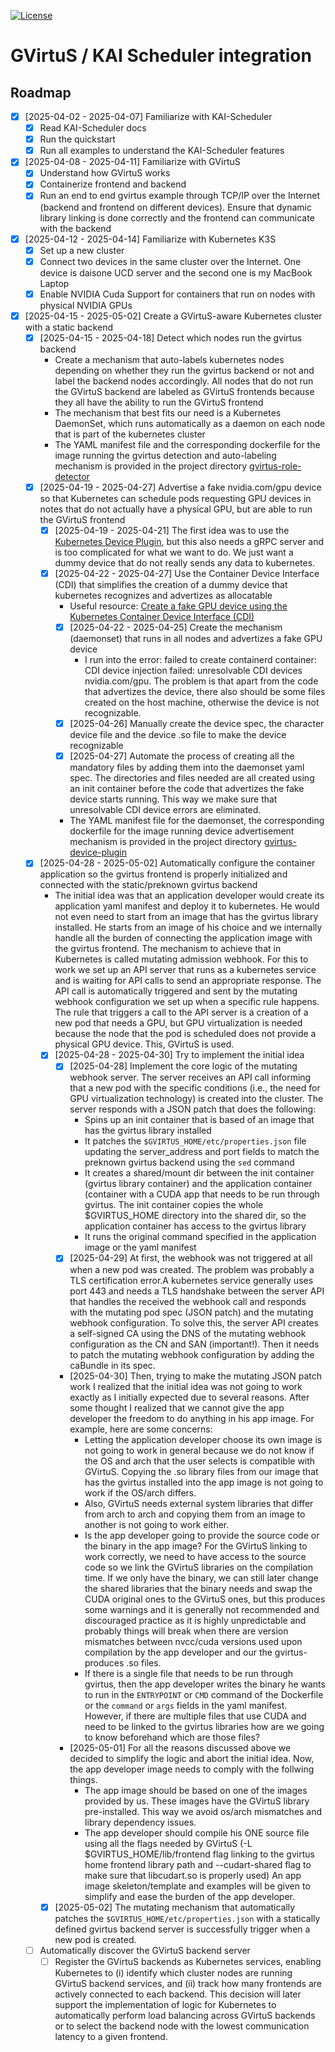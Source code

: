 [![License](https://img.shields.io/badge/License-Apache_2.0-blue.svg)](LICENSE)
# GVirtuS / KAI Scheduler integration

## Roadmap

- [x] [2025-04-02 - 2025-04-07] Familiarize with KAI-Scheduler
  - [x] Read KAI-Scheduler docs
  - [x] Run the quickstart
  - [x] Run all examples to understand the KAI-Scheduler features
- [x] [2025-04-08 - 2025-04-11] Familiarize with GVirtuS
  - [x] Understand how GVirtuS works 
  - [x] Containerize frontend and backend
  - [x] Run an end to end gvirtus example through TCP/IP over the Internet (backend and frontend on different devices). Ensure that dynamic library linking is done correctly and the frontend can communicate with the backend
- [x] [2025-04-12 - 2025-04-14] Familiarize with Kubernetes K3S
  - [x] Set up a new cluster
  - [x] Connect two devices in the same cluster over the Internet. One device is daisone UCD server and the second one is my MacBook Laptop
  - [x] Enable NVIDIA Cuda Support for containers that run on nodes with physical NVIDIA GPUs
- [x] [2025-04-15 - 2025-05-02] Create a GVirtuS-aware Kubernetes cluster with a static backend
  - [x] [2025-04-15 - 2025-04-18] Detect which nodes run the gvirtus backend
    - Create a mechanism that auto-labels kubernetes nodes depending on whether they run the gvirtus backend or not and label the backend nodes accordingly. All nodes that do not run the GVirtuS backend are labeled as GVirtuS frontends because they all have the ability to run the GVirtuS frontend
    - The mechanism that best fits our need is a Kubernetes DaemonSet, which runs automatically as a daemon on each node that is part of the kubernetes cluster
    - The YAML manifest file and the corresponding dockerfile for the image running the gvirtus detection and auto-labeling mechanism is provided in the project directory [gvirtus-role-detector](gvirtus-role-detector)
  - [x] [2025-04-19 - 2025-04-27] Advertise a fake nvidia.com/gpu device so that Kubernetes can schedule pods requesting GPU devices in notes that do not actually have a physical GPU, but are able to run the GVirtuS frontend
    - [x] [2025-04-19 - 2025-04-21] The first idea was to use the [Kubernetes Device Plugin](https://kubernetes.io/docs/concepts/extend-kubernetes/compute-storage-net/device-plugins/), but this also needs a gRPC server and is too complicated for what we want to do. We just want a dummy device that do not really sends any data to kubernetes.
    - [x] [2025-04-22 - 2025-04-27] Use the Container Device Interface (CDI) that simplifies the creation of a dummy device that kubernetes recognizes and advertizes as allocatable
      - Useful resource: [Create a fake GPU device using the Kubernetes Container Device Interface (CDI)](https://blog.csdn.net/shida_csdn/article/details/137683216)
      - [x] [2025-04-22 - 2025-04-25] Create the mechanism (daemonset) that runs in all nodes and advertizes a fake GPU device
        - I run into the error: failed to create containerd container: CDI device injection failed: unresolvable CDI devices nvidia.com/gpu. The problem is that apart from the code that advertizes the device, there also should be some files created on the host machine, otherwise the device is not recognizable.
      - [x] [2025-04-26] Manually create the device spec, the character device file and the device .so file to make the device recognizable
      - [x] [2025-04-27] Automate the process of creating all the mandatory files by adding them into the daemonset yaml spec. The directories and files needed are all created using an init container before the code that advertizes the fake device starts running. This way we make sure that unresolvable CDI device errors are eliminated.
      - The YAML manifest file for the daemonset, the corresponding dockerfile for the image running device advertisement mechanism is provided in the project directory [gvirtus-device-plugin](gvirtus-device-plugin)
  - [x] [2025-04-28 - 2025-05-02] Automatically configure the container application so the gvirtus frontend is properly initialized and connected with the static/preknown gvirtus backend
    - The initial idea was that an application developer would create its application yaml manifest and deploy it to kubernetes. He would not even need to start from an image that has the gvirtus library installed. He starts from an image of his choice and we internally handle all the burden of connecting the application image with the gvirtus frontend. The mechanism to achieve that in Kubernetes is called mutating admission webhook. For this to work we set up an API server that runs as a kubernetes service and is waiting for API calls to send an appropriate response. The API call is automatically triggered and sent by the mutating webhook configuration we set up when a specific rule happens. The rule that triggers a call to the API server is a creation of a new pod that needs a GPU, but GPU virtualization is needed because the node that the pod is scheduled does not provide a physical GPU device. This, GVirtuS is used.
    - [x] [2025-04-28 - 2025-04-30] Try to implement the initial idea
      - [x] [2025-04-28] Implement the core logic of the mutating webhook server. The server receives an API call informing that a new pod with the specific conditions (i.e., the need for GPU virtualization technology) is created into the cluster. The server responds with a JSON patch that does the following:
        - Spins up an init container that is based of an image that has the gvirtus library installed
        - It patches the `$GVIRTUS_HOME/etc/properties.json` file updating the server_address and port fields to match the preknown gvirtus backend using the `sed` command
        - It creates a shared/mount dir between the init container (gvirtus library container) and the application container (container with a CUDA app that needs to be run through gvirtus. The init container copies the whole $GVIRTUS_HOME directory into the shared dir, so the application container has access to the gvirtus library
        - It runs the original command specified in the application image or the yaml manifest
      - [x] [2025-04-29] At first, the webhook was not triggered at all when a new pod was created. The problem was probably a TLS certification error.A kubernetes service generally uses port 443 and needs a TLS handshake between the server API that handles the received the webhook call and responds with the mutating pod spec (JSON patch) and the mutating webhook configuration. To solve this, the server API creates a self-signed CA using the DNS of the mutating webhook configuration as the CN and SAN (important!). Then it needs to patch the mutating webhook configuration by adding the caBundle in its spec.
      - [2025-04-30] Then, trying to make the mutating JSON patch work I realized that the initial idea was not going to work exactly as I initially expected due to several reasons. After some thought I realized that we cannot give the app developer the freedom to do anything in his app image. For example, here are some concerns:
        - Letting the application developer choose its own image is not going to work in general because we do not know if the OS and arch that the user selects is compatible with GVirtuS. Copying the .so library files from our image that has the gvirtus installed into the app image is not going to work if the OS/arch differs.
        - Also, GVirtuS needs external system libraries that differ from arch to arch and copying them from an image to another is not going to work either.
        - Is the app developer going to provide the source code or the binary in the app image? For the GVirtuS linking to work correctly, we need to have access to the source code so we link the GVirtuS libraries on the compilation time. If we only have the binary, we can still later change the shared libraries that the binary needs and swap the CUDA original ones to the GVirtuS ones, but this produces some warnings and it is generally not recommended and discouraged practice as it is highly unpredictable and probably things will break when there are version mismatches between nvcc/cuda versions used upon compilation by the app developer and our the gvirtus-produces .so files.
        - If there is a single file that needs to be run through gvirtus, then the app developer writes the binary he wants to run in the `ENTRYPOINT` or `CMD` command of the Dockerfile or the `command` or `args` fields in the yaml manifest. However, if there are multiple files that use CUDA and need to be linked to the gvirtus libraries how are we going to know beforehand which are those files?
      - [2025-05-01] For all the reasons discussed above we decided to simplify the logic and abort the initial idea. Now, the app developer image needs to comply with the follwing things.
        - The app image should be based on one of the images provided by us. These images have the GVirtuS library pre-installed. This way we avoid os/arch mismatches and library dependency issues.
        - The app developer should compile his ONE source file using all the flags needed by GVirtuS (-L $GVIRTUS_HOME/lib/frontend flag linking to the gvirtus home frontend library path and --cudart-shared flag to make sure that libcudart.so is properly used)
      An app image skeleton/template and examples will be given to simplify and ease the burden of the app developer.
    - [x] [2025-05-02] The mutating mechanism that automatically patches the `$GVIRTUS_HOME/etc/properties.json` with a statically defined gvirtus backend server is successfully trigger when a new pod is created.
  - [ ] Automatically discover the GVirtuS backend server
    - [ ] Register the GVirtuS backends as Kubernetes services, enabling Kubernetes to (i) identify which cluster nodes are running GVirtuS backend services, and (ii) track how many frontends are actively connected to each backend. This decision will later support the implementation of logic for Kubernetes to automatically perform load balancing across GVirtuS backends or to select the backend node with the lowest communication latency to a given frontend.
